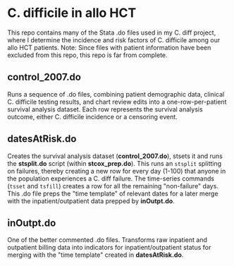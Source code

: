 # C. difficile in allo HCT

This repo contains many of the Stata .do files used in my C. diff project, where I determine the incidence and risk factors of C. difficile among our allo HCT patients. Note: Since files with patient information have been excluded from this repo, this repo is far from complete.

## control_2007.do
Runs a sequence of .do files, combining patient demographic data, clinical C. difficile testing results, and chart review edits into a one-row-per-patient survival analysis dataset. Each row represents the survival analysis outcome, either C. difficile incidence or a censoring event.

## datesAtRisk.do
Creates the survival analysis dataset (**control_2007.do**), stsets it and runs the **stsplit.do** script (within **stcox_prep.do**). This runs an `stsplit` splitting on failures, thereby creating a new row for every day (1-100) that anyone in the population experiences a C. diff failure. The time-series commands (`tsset` and `tsfill`) creates a row for all the remaining "non-failure" days. This .do file preps the "time template" of relevant dates for a later merge with the inpatient/outpatient data prepped by **inOutpt.do**.

## inOutpt.do
One of the better commented .do files. Transforms raw inpatient and outpatient billing data into indicators for inpatient/outpatient status for merging with the "time template" created in **datesAtRisk.do**.


